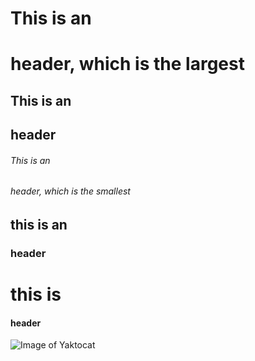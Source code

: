 # This is an <h1> header, which is the largest
## This is an <h2> header
###### This is an <h6> header, which is the smallest
## this is an <h3> header
# this is <h4> header
![Image of Yaktocat](https://octodex.github.com/images/yaktocat.png)
